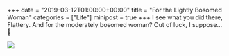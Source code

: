 +++
date = "2019-03-12T01:00:00+00:00"
title = "For the Lightly Bosomed Woman"
categories = ["Life"]
minipost = true
+++
I see what you did there, Flattery. And for the moderately bosomed woman? Out of luck, I suppose… 👙

![](https://res.cloudinary.com/tobyblog/image/upload/v1552355838/img/57486611-8A6E-47AB-8CD0-2A4C024C8D1F.jpg)
